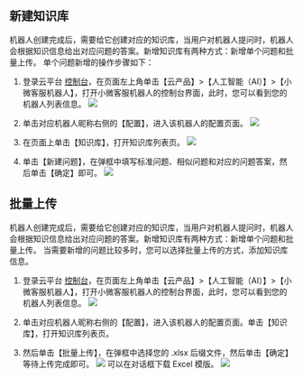 ## 新建知识库
机器人创建完成后，需要给它创建对应的知识库，当用户对机器人提问时，机器人会根据知识信息给出对应问题的答案。新增知识库有两种方式：新增单个问题和批量上传。
单个问题新增的操作步骤如下：

1. 登录云平台 [控制台](http://console.tce.fsphere.cn/)，在页面左上角单击【云产品】>【人工智能（AI）】>【小微客服机器人】，打开小微客服机器人的控制台界面，此时，您可以看到您的机器人列表信息。
![](https:http://imgcache.tcecqpoc.fsphere.cn/image/mc.qcloudimg.com/static/img/ea9489cd9b5524042afcdf9b7fc329f8/image.png)
2. 单击对应机器人昵称右侧的【配置】，进入该机器人的配置页面。
![](http://imgcache.tcecqpoc.fsphere.cn/image/mc.qcloudimg.com/static/img/4a8ddc476b526a9aab9efaf12c27d127/image.png)
3. 在页面上单击【知识库】，打开知识库列表页。
![](http://imgcache.tcecqpoc.fsphere.cn/image/mc.qcloudimg.com/static/img/deeb52c8e3789e3d465058d197da6e5e/image.png)

4. 单击【新建问题】，在弹框中填写标准问题、相似问题和对应的问题答案，然后单击【确定】即可。
![](http://imgcache.tcecqpoc.fsphere.cn/image/mc.qcloudimg.com/static/img/e9edcf94fa6736934479c08003257cf1/image.png)

##  批量上传
机器人创建完成后，需要给它创建对应的知识库，当用户对机器人提问时，机器人会根据知识信息给出对应问题的答案。新增知识库有两种方式：新增单个问题和批量上传。
当需要新增的问题比较多时，您可以选择批量上传的方式，添加知识库信息。

1. 登录云平台 [控制台](http://console.tce.fsphere.cn/)，在页面左上角单击【云产品】>【人工智能（AI）】>【小微客服机器人】，打开小微客服机器人的控制台界面，此时，您可以看到您的机器人列表信息。
![](https:http://imgcache.tcecqpoc.fsphere.cn/image/mc.qcloudimg.com/static/img/ea9489cd9b5524042afcdf9b7fc329f8/image.png)

2. 单击对应机器人昵称右侧的【配置】，进入该机器人的配置页面。单击【知识库】，打开知识库列表页。

3. 然后单击【批量上传】，在弹框中选择您的 .xlsx 后缀文件，然后单击【确定】等待上传完成即可。
![](http://imgcache.tcecqpoc.fsphere.cn/image/main.qcloudimg.com/raw/9c673cf9b5f71dd37de84e9be4e7e3fb.png)
可以在对话框下载 Excel 模版。
![](http://imgcache.tcecqpoc.fsphere.cn/image/mc.qcloudimg.com/static/img/a78262d1e380b4ae8333a5176bf3d4fd/image.png)
